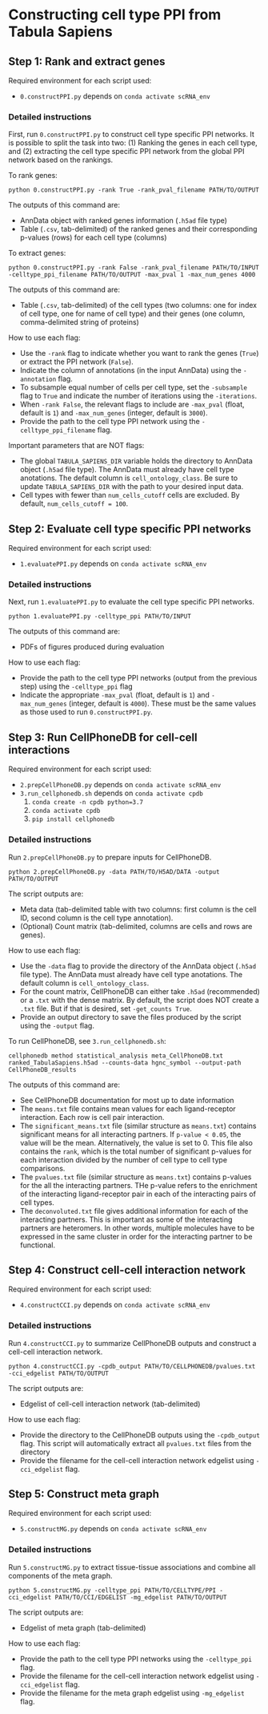 # Constructing cell type PPI from Tabula Sapiens

## Step 1: Rank and extract genes

Required environment for each script used:
- `0.constructPPI.py` depends on `conda activate scRNA_env`

### Detailed instructions

First, run `0.constructPPI.py` to construct cell type specific PPI networks. It is possible to split the task into two: (1) Ranking the genes in each cell type, and (2) extracting the cell type specific PPI network from the global PPI network based on the rankings.

To rank genes:

```python 0.constructPPI.py -rank True -rank_pval_filename PATH/TO/OUTPUT```

The outputs of this command are:
- AnnData object with ranked genes information (`.h5ad` file type)
- Table (`.csv`, tab-delimited) of the ranked genes and their corresponding p-values (rows) for each cell type (columns)

To extract genes:

```python 0.constructPPI.py -rank False -rank_pval_filename PATH/TO/INPUT -celltype_ppi_filename PATH/TO/OUTPUT -max_pval 1 -max_num_genes 4000```

The outputs of this command are:
- Table (`.csv`, tab-delimited) of the cell types (two columns: one for index of cell type, one for name of cell type) and their genes (one column, comma-delimited string of proteins)

How to use each flag:
- Use the `-rank` flag to indicate whether you want to rank the genes (`True`) or extract the PPI network (`False`).
- Indicate the column of annotations (in the input AnnData) using the `-annotation` flag.
- To subsample equal number of cells per cell type, set the `-subsample` flag to `True` and indicate the number of iterations using the `-iterations`.
- When `-rank False`, the relevant flags to include are `-max_pval` (float, default is `1`) and `-max_num_genes` (integer, default is `3000`).
- Provide the path to the cell type PPI network using the `-celltype_ppi_filename` flag.

Important parameters that are NOT flags:
- The global `TABULA_SAPIENS_DIR` variable holds the directory to AnnData object (`.h5ad` file type). The AnnData must already have cell type anotations. The default column is `cell_ontology_class`. Be sure to update `TABULA_SAPIENS_DIR` with the path to your desired input data.
- Cell types with fewer than `num_cells_cutoff` cells are excluded. By default, `num_cells_cutoff = 100`.


## Step 2: Evaluate cell type specific PPI networks

Required environment for each script used:
- `1.evaluatePPI.py` depends on `conda activate scRNA_env`

### Detailed instructions

Next, run `1.evaluatePPI.py` to evaluate the cell type specific PPI networks.

```python 1.evaluatePPI.py -celltype_ppi PATH/TO/INPUT```

The outputs of this command are:
- PDFs of figures produced during evaluation

How to use each flag:
- Provide the path to the cell type PPI networks (output from the previous step) using the `-celltype_ppi` flag
- Indicate the appropriate `-max_pval` (float, default is `1`) and `-max_num_genes` (integer, default is `4000`). These must be the same values as those used to run `0.constructPPI.py`.


## Step 3: Run CellPhoneDB for cell-cell interactions

Required environment for each script used:
- `2.prepCellPhoneDB.py` depends on `conda activate scRNA_env`
- `3.run_cellphonedb.sh` depends on `conda activate cpdb`
    1. `conda create -n cpdb python=3.7`
    2. `conda activate cpdb`
    3. `pip install cellphonedb`

### Detailed instructions

Run `2.prepCellPhoneDB.py` to prepare inputs for CellPhoneDB.

```python 2.prepCellPhoneDB.py -data PATH/TO/H5AD/DATA -output PATH/TO/OUTPUT```

The script outputs are:
- Meta data (tab-delimited table with two columns: first column is the cell ID, second column is the cell type annotation).
- (Optional) Count matrix (tab-delimited, columns are cells and rows are genes).

How to use each flag:
- Use the `-data` flag to provide the directory of the AnnData object (`.h5ad` file type). The AnnData must already have cell type anotations. The default column is `cell_ontology_class`.
- For the count matrix, CellPhoneDB can either take `.h5ad` (recommended) or a `.txt` with the dense matrix. By default, the script does NOT create a `.txt` file. But if that is desired, set `-get_counts True`.
- Provide an output directory to save the files produced by the script using the `-output` flag.

To run CellPhoneDB, see `3.run_cellphonedb.sh`:

```cellphonedb method statistical_analysis meta_CellPhoneDB.txt ranked_TabulaSapiens.h5ad --counts-data hgnc_symbol --output-path CellPhoneDB_results```

The outputs of this command are:
- See CellPhoneDB documentation for most up to date information
- The `means.txt` file contains mean values for each ligand-receptor interaction. Each row is cell pair interaction.
- The `significant_means.txt` file (similar structure as `means.txt`) contains significant means for all interacting partners. If `p-value < 0.05`, the value will be the mean. Alternatively, the value is set to 0. This file also contains the `rank`, which is the total number of significant p-values for each interaction divided by the number of cell type to cell type comparisons.
- The `pvalues.txt` file (similar structure as `means.txt`) contains p-values for the all the interacting partners. THe p-value refers to the enrichment of the interacting ligand-receptor pair in each of the interacting pairs of cell types.
- The `deconvoluted.txt` file gives additional information for each of the interacting partners. This is important as some of the interacting partners are heteromers. In other words, multiple molecules have to be expressed in the same cluster in order for the interacting partner to be functional.


## Step 4: Construct cell-cell interaction network

Required environment for each script used:
- `4.constructCCI.py` depends on `conda activate scRNA_env`

### Detailed instructions

Run `4.constructCCI.py` to summarize CellPhoneDB outputs and construct a cell-cell interaction network.

```python 4.constructCCI.py -cpdb_output PATH/TO/CELLPHONEDB/pvalues.txt -cci_edgelist PATH/TO/OUTPUT```

The script outputs are:
- Edgelist of cell-cell interaction network (tab-delimited)

How to use each flag:
- Provide the directory to the CellPhoneDB outputs using the `-cpdb_output` flag. This script will automatically extract all `pvalues.txt` files from the directory
- Provide the filename for the cell-cell interaction network edgelist using `-cci_edgelist` flag.


## Step 5: Construct meta graph

Required environment for each script used:
- `5.constructMG.py` depends on `conda activate scRNA_env`

### Detailed instructions

Run `5.constructMG.py` to extract tissue-tissue associations and combine all components of the meta graph.

```python 5.constructMG.py -celltype_ppi PATH/TO/CELLTYPE/PPI -cci_edgelist PATH/TO/CCI/EDGELIST -mg_edgelist PATH/TO/OUTPUT```

The script outputs are:
- Edgelist of meta graph (tab-delimited)

How to use each flag:
- Provide the path to the cell type PPI networks using the `-celltype_ppi` flag.
- Provide the filename for the cell-cell interaction network edgelist using `-cci_edgelist` flag.
- Provide the filename for the meta graph edgelist using `-mg_edgelist` flag.